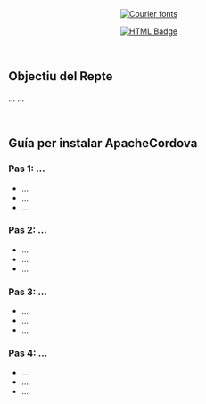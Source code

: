 <div align="center">
  <a href="https://www.fontspace.com/category/courier"><img src="https://see.fontimg.com/api/rf5/Yza4q/MWFiZDA3NjNlZTA5NGVmZDk5ZTMzMjQzMjRiNTUyYTQudHRm/R3XDrWEgcGVyIGluc3RhbGFyIGkgdXRpbGl0emFyIEFwYWNoZUNvcmRvdmE/zai-courier-polski-1941.png?r=fs&h=35&w=1000&fg=BF0560&bg=FFFFFF&tb=1&s=35" alt="Courier fonts"></a>
  
  <a href="#"><img src="https://img.shields.io/badge/HTML-%23E34F26.svg?logo=html5&logoColor=white" alt="HTML Badge"/></a>
</div>

<br>

## Objectiu del Repte
...
...

<br>


## Guía per instalar ApacheCordova
### Pas 1: ...
- ...
- ...
- ...

### Pas 2: ...
- ...
- ...
- ...

### Pas 3: ...
- ...
- ...
- ...

### Pas 4: ...
- ...
- ...
- ...
